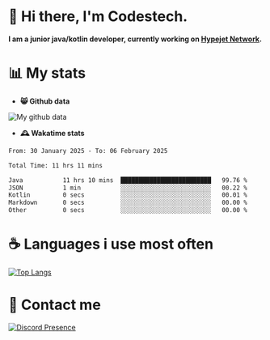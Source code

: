 # 👋 Hi there, I'm Codestech.
**I am a junior java/kotlin developer, currently working on [Hypejet Network](https://github.com/Hypejet).**

# 📊 My stats
- **😸 Github data**

![My github data](https://github-readme-stats.vercel.app/api?username=Codestech1&count_private=true&include_all_commits=true&theme=codeSTACKr)

- **🕰️ Wakatime stats**
<!--START_SECTION:waka-->

```txt
From: 30 January 2025 - To: 06 February 2025

Total Time: 11 hrs 11 mins

Java           11 hrs 10 mins  █████████████████████████   99.76 %
JSON           1 min           ░░░░░░░░░░░░░░░░░░░░░░░░░   00.22 %
Kotlin         0 secs          ░░░░░░░░░░░░░░░░░░░░░░░░░   00.01 %
Markdown       0 secs          ░░░░░░░░░░░░░░░░░░░░░░░░░   00.00 %
Other          0 secs          ░░░░░░░░░░░░░░░░░░░░░░░░░   00.00 %
```

<!--END_SECTION:waka-->

# ☕ Languages i use most often
[![Top Langs](https://github-readme-stats.vercel.app/api/top-langs/?username=Codestech1&layout=compact&langs_count=8&exclude_repo=window5000.github.io&theme=codeSTACKr)](https://github.com/anuraghazra/github-readme-stats)

# 💬 Contact me
[![Discord Presence](https://lanyard.cnrad.dev/api/650718742157852740)](https://discord.com/users/650718742157852740)
</br>
